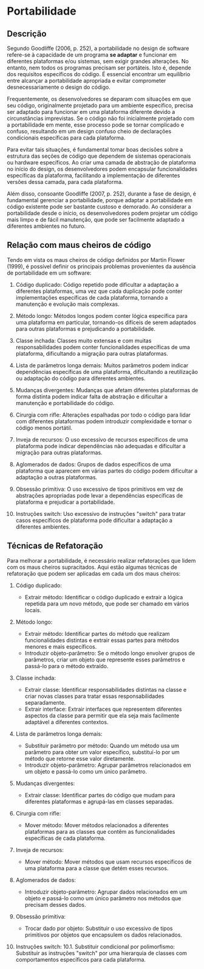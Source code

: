 # Portabilidade

## Descrição

Segundo Goodliffe (2006, p. 252), a portabilidade no design de software refere-se à capacidade de um programa **se adaptar** e funcionar em diferentes plataformas e/ou sistemas, sem exigir grandes alterações. No entanto, nem todos os programas precisam ser portáteis. Isto é, depende dos requisitos específicos do código. É essencial encontrar um equilíbrio entre alcançar a portabilidade apropriada e evitar comprometer desnecessariamente o design do código.

Frequentemente, os desenvolvedores se deparam com situações em que seu código, originalmente projetado para um ambiente específico, precisa ser adaptado para funcionar em uma plataforma diferente devido a circunstâncias imprevistas. Se o código não foi inicialmente projetado com a portabilidade em mente, esse processo pode se tornar complicado e confuso, resultando em um design confuso cheio de declarações condicionais específicas para cada plataforma.

Para evitar tais situações, é fundamental tomar boas decisões sobre a estrutura das seções de código que dependem de sistemas operacionais ou hardware específicos. Ao criar uma camada de abstração de plataforma no início do design, os desenvolvedores podem encapsular funcionalidades específicas da plataforma, facilitando a implementação de diferentes versões dessa camada, para cada plataforma.

Além disso, consoante Goodliffe (2007, p. 252), durante a fase de design, é fundamental gerenciar a portabilidade, porque adaptar a portabilidade em código existente pode ser bastante custoso e demorado. Ao considerar a portabilidade desde o início, os desenvolvedores podem projetar um código mais limpo e de fácil manutenção, que pode ser facilmente adaptado a diferentes ambientes no futuro.

## Relação com maus cheiros de código

Tendo em vista os maus cheiros de código definidos por Martin Flower (1999), é possível definir os principais problemas provenientes da ausência de portabilidade em um software:

1. Código duplicado: Código repetido pode dificultar a adaptação a diferentes plataformas, uma vez que cada duplicação pode conter implementações específicas de cada plataforma, tornando a manutenção e evolução mais complexas.

2. Método longo: Métodos longos podem conter lógica específica para uma plataforma em particular, tornando-os difíceis de serem adaptados para outras plataformas e prejudicando a portabilidade.

3. Classe inchada: Classes muito extensas e com muitas responsabilidades podem conter funcionalidades específicas de uma plataforma, dificultando a migração para outras plataformas.

4. Lista de parâmetros longa demais: Muitos parâmetros podem indicar dependências específicas de uma plataforma, dificultando a reutilização ou adaptação do código para diferentes ambientes.

5. Mudanças divergentes: Mudanças que afetam diferentes plataformas de forma distinta podem indicar falta de abstração e dificultar a manutenção e portabilidade do código.

6. Cirurgia com rifle: Alterações espalhadas por todo o código para lidar com diferentes plataformas podem introduzir complexidade e tornar o código menos portátil.

7. Inveja de recursos: O uso excessivo de recursos específicos de uma plataforma pode indicar dependências não adequadas e dificultar a migração para outras plataformas.

8. Aglomerados de dados: Grupos de dados específicos de uma plataforma que aparecem em várias partes do código podem dificultar a adaptação a outras plataformas.

9. Obsessão primitiva: O uso excessivo de tipos primitivos em vez de abstrações apropriadas pode levar a dependências específicas de plataforma e prejudicar a portabilidade.

10. Instruções switch: Uso excessivo de instruções "switch" para tratar casos específicos de plataforma pode dificultar a adaptação a diferentes ambientes.

## Técnicas de Refatoração

Para melhorar a portabilidade, é necessário realizar refatorações que lidem com os maus cheiros supracitados. Aqui estão algumas técnicas de refatoração que podem ser aplicadas em cada um dos maus cheiros:

1. Código duplicado:
    - Extrair método: Identificar o código duplicado e extrair a lógica repetida para um novo método, que pode ser chamado em vários locais.

2. Método longo:
    - Extrair método: Identificar partes do método que realizam funcionalidades distintas e extrair essas partes para métodos menores e mais específicos.
    - Introduzir objeto-parâmetro: Se o método longo envolver grupos de parâmetros, criar um objeto que represente esses parâmetros e passá-lo para o método extraído.

3. Classe inchada:
    - Extrair classe: Identificar responsabilidades distintas na classe e criar novas classes para tratar essas responsabilidades separadamente.
    - Extrair interface: Extrair interfaces que representem diferentes aspectos da classe para permitir que ela seja mais facilmente adaptável a diferentes contextos.

4. Lista de parâmetros longa demais:
    - Substituir parâmetro por método: Quando um método usa um parâmetro para obter um valor específico, substituí-lo por um método que retorne esse valor diretamente.
    - Introduzir objeto-parâmetro: Agrupar parâmetros relacionados em um objeto e passá-lo como um único parâmetro.

5. Mudanças divergentes:
    - Extrair classe: Identificar partes do código que mudam para diferentes plataformas e agrupá-las em classes separadas.

6. Cirurgia com rifle:
    - Mover método: Mover métodos relacionados a diferentes plataformas para as classes que contêm as funcionalidades específicas de cada plataforma.

7. Inveja de recursos:
    - Mover método: Mover métodos que usam recursos específicos de uma plataforma para a classe que detém esses recursos.

8. Aglomerados de dados:
    - Introduzir objeto-parâmetro: Agrupar dados relacionados em um objeto e passá-lo como um único parâmetro nos métodos que precisam desses dados.

9. Obsessão primitiva:
    - Trocar dado por objeto: Substituir o uso excessivo de tipos primitivos por objetos que encapsulem os dados relacionados.

10. Instruções switch:
    10.1. Substituir condicional por polimorfismo: Substituir as instruções "switch" por uma hierarquia de classes com comportamentos específicos para cada plataforma.